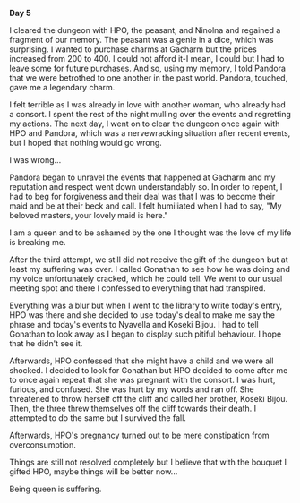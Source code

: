 <!-- title: Kronii's Journal Entry: Day 5 -->

**Day 5**

I cleared the dungeon with HPO, the peasant, and Ninolna and regained a fragment of our memory. The peasant was a genie in a dice, which was surprising. I wanted to purchase charms at Gacharm but the prices increased from 200 to 400. I could not afford it-I mean, I could but I had to leave some for future purchases. And so, using my memory, I told Pandora that we were betrothed to one another in the past world. Pandora, touched, gave me a legendary charm.

I felt terrible as I was already in love with another woman, who already had a consort. I spent the rest of the night mulling over the events and regretting my actions.
The next day, I went on to clear the dungeon once again with HPO and Pandora, which was a nervewracking situation after recent events, but I hoped that nothing would go wrong.

I was wrong...

Pandora began to unravel the events that happened at Gacharm and my reputation and respect went down understandably so. In order to repent, I had to beg for forgiveness and their deal was that I was to become their maid and be at their beck and call. I felt humiliated when I had to say, "My beloved masters, your lovely maid is here."

I am a queen and to be ashamed by the one I thought was the love of my life is breaking me.

After the third attempt, we still did not receive the gift of the dungeon but at least my suffering was over. I called Gonathan to see how he was doing and my voice unfortunately cracked, which he could tell. We went to our usual meeting spot and there I confessed to everything that had transpired.

Everything was a blur but when I went to the library to write today's entry, HPO was there and she decided to use today's deal to make me say the phrase and today's events to Nyavella and Koseki Bijou. I had to tell Gonathan to look away as I began to display such pitiful behaviour. I hope that he didn't see it.

Afterwards, HPO confessed that she might have a child and we were all shocked. I decided to look for Gonathan but HPO decided to come after me to once again repeat that she was pregnant with the consort. I was hurt, furious, and confused. She was hurt by my words and ran off. She threatened to throw herself off the cliff and called her brother, Koseki Bijou. Then, the three threw themselves off the cliff towards their death. I attempted to do the same but I survived the fall.

Afterwards, HPO's pregnancy turned out to be mere constipation from overconsumption.

Things are still not resolved completely but I believe that with the bouquet I gifted HPO, maybe things will be better now...

Being queen is suffering.
